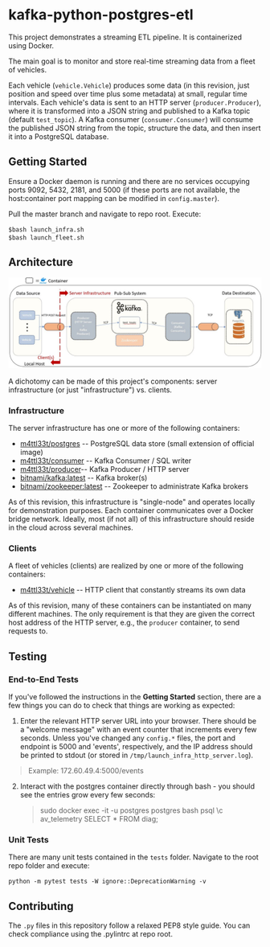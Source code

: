 # kafka-python-postgres-etl

This project demonstrates a streaming ETL pipeline. It is containerized using
Docker.

The main goal is to monitor and store real-time streaming data from a fleet of vehicles.

Each vehicle (`vehicle.Vehicle`) produces some data (in this revision, just position and speed over time plus some metadata) at small, regular time intervals.
Each vehicle's data is sent to an HTTP server (`producer.Producer`), where it is transformed into a JSON string and published to a Kafka topic (default `test_topic`).
A Kafka consumer (`consumer.Consumer`) will consume the published JSON string from the topic, structure the data, and then insert it into a PostgreSQL database.

## Getting Started

Ensure a Docker daemon is running and there are no services occupying ports
9092, 5432, 2181, and 5000 (if these ports are not available, the host:container port mapping can be modified in `config.master`).

Pull the master branch and navigate to repo root. Execute:

    $bash launch_infra.sh
    $bash launch_fleet.sh

## Architecture

![kafka-python-postgres-etl](img/kafka-python-postgres-etl_arch.JPG)

A dichotomy can be made of this project's components: server infrastructure (or just "infrastructure") vs. clients.

### Infrastructure

The server infrastructure has one or more of the following containers:

- [m4ttl33t/postgres](https://hub.docker.com/r/m4ttl33t/postgres) -- PostgreSQL data store (small extension of official image)
- [m4ttl33t/consumer](https://hub.docker.com/r/m4ttl33t/consumer) -- Kafka Consumer / SQL writer
- [m4ttl33t/producer](https://hub.docker.com/r/m4ttl33t/producer)-- Kafka Producer / HTTP server
- [bitnami/kafka:latest](https://hub.docker.com/r/bitnami/kafka) -- Kafka broker(s)
- [bitnami/zookeeper:latest](https://hub.docker.com/r/bitnami/zookeeper) -- Zookeeper to administrate Kafka brokers

As of this revision, this infrastructure is "single-node" and operates locally for demonstration purposes. Each container
communicates over a Docker bridge network. Ideally, most (if not all) of this infrastructure should reside in the cloud across
several machines.

### Clients

A fleet of vehicles (clients) are realized by one or more of the following containers:

- [m4ttl33t/vehicle](https://hub.docker.com/r/m4ttl33t/vehicle) -- HTTP client that constantly streams its own data

As of this revision, many of these containers can be instantiated on many different machines. The only requirement is
that they are given the correct host address of the HTTP server, e.g., the `producer` container, to send requests to.

## Testing


### End-to-End Tests

If you've followed the instructions in the **Getting Started** section, there are a few things you can do to check
that things are working as expected:

1. Enter the relevant HTTP server URL into your browser. There should be a "welcome message" with an event counter that
  increments every few seconds. Unless you've changed any `config.*` files, the port and endpoint is 5000 and 'events', respectively,
  and the IP address should be printed to stdout (or stored in `/tmp/launch_infra_http_server.log`).

>Example: 172.60.49.4:5000/events

2. Interact with the postgres container directly through bash - you should see the entries grow every few seconds:

    >sudo docker exec -it -u postgres postgres bash
    >psql
    >\c av_telemetry
    >SELECT * FROM diag;

### Unit Tests

There are many unit tests contained in the `tests` folder. Navigate to the root repo folder and execute:

    python -m pytest tests -W ignore::DeprecationWarning -v

## Contributing

The `.py` files in this repository follow a relaxed PEP8 style guide. You can check compliance using
the .pylintrc at repo root.
